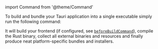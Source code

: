 import Command from '@theme/Command'

To build and bundle your Tauri application into a single executable simply run the following command:

<Command name="build" />

It will build your frontend (if configured, see [`beforeBuildCommand`][beforebuildcommand]), compile the Rust binary, collect all external binaries and resources and finally produce neat platform-specific bundles and installers.

[beforebuildcommand]: ../../api/config.md#buildconfig.beforebuildcommand
